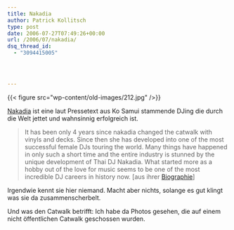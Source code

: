 ```yaml
---
title: Nakadia
author: Patrick Kollitsch
type: post
date: 2006-07-27T07:49:26+00:00
url: /2006/07/nakadia/
dsq_thread_id:
  - "3094415005"




---
```

{{< figure src="wp-content/old-images/212.jpg" />}}

[Nakadia][1] ist eine laut Pressetext aus Ko Samui stammende DJing die durch die Welt jettet und wahnsinnig erfolgreich ist.

> It has been only 4 years since nakadia changed the catwalk with vinyls and decks. Since then she has developed into one of the most successful female DJs touring the world. Many things have happened in only such a short time and the entire industry is stunned by the unique development of Thai DJ Nakadia. What started more as a hobby out of the love for music seems to be one of the most incredible DJ careers in history now. [aus ihrer [Biographie][2]]

Irgendwie kennt sie hier niemand. Macht aber nichts, solange es gut klingt was sie da zusammenscherbelt.

Und was den Catwalk betrifft: Ich habe da Photos gesehen, die auf einem nicht öffentlichen Catwalk geschossen wurden.

 [1]: http://www.nakadia.com/
 [2]: http://www.nakadia.com/bio.htm
